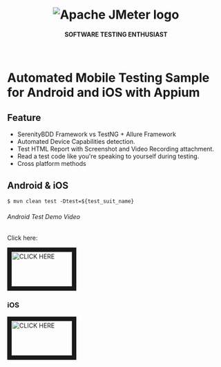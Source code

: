 <h1 align="center"><img src="https://user-images.githubusercontent.com/26521948/72658109-63a1d400-39e7-11ea-9667-c652586b4508.png" alt="Apache JMeter logo" /></h1>
<h4 align="center">SOFTWARE TESTING ENTHUSIAST</h4>
<br>

# Automated Mobile Testing Sample for Android and iOS with Appium

## Feature
- SerenityBDD Framework vs TestNG + Allure Framework
- Automated Device Capabilities detection.
- Test HTML Report with Screenshot and Video Recording attachment.
- Read a test code like you're speaking to yourself during testing.
- Cross platform methods

## Android & iOS
```
$ mvn clean test -Dtest=${test_suit_name}

```

###### Android Test Demo Video
Click here:

 <a href="https://www.youtube.com/watch?v=-jhRsl2hwPs" target="_blank"><img src="https://user-images.githubusercontent.com/26521948/72658109-63a1d400-39e7-11ea-9667-c652586b4508.png" 
   alt="CLICK HERE" width="140" height="80" border="10" /></a>



### iOS
 <a href="https://youtu.be/WJbww_kO5yg" target="_blank"><img src="https://user-images.githubusercontent.com/26521948/72658109-63a1d400-39e7-11ea-9667-c652586b4508.png" 
   alt="CLICK HERE" width="140" height="80" border="10" /></a>

